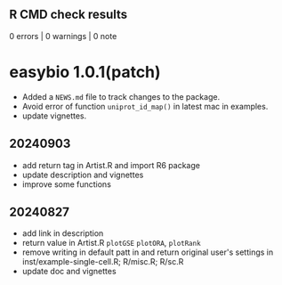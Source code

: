 ## R CMD check results

0 errors | 0 warnings | 0 note


# easybio 1.0.1(patch)

* Added a `NEWS.md` file to track changes to the package.
* Avoid error of function `uniprot_id_map()` in latest mac in examples.
* update vignettes.

## 20240903 

- add return tag in Artist.R and import R6 package
- update description and vignettes
- improve some functions

## 20240827

- add link in description
- return value in  Artist.R `plotGSE` `plotORA`, `plotRank`
- remove writing in default patt in and return original user's settings in inst/example-single-cell.R; R/misc.R; R/sc.R
- update doc and vignettes
